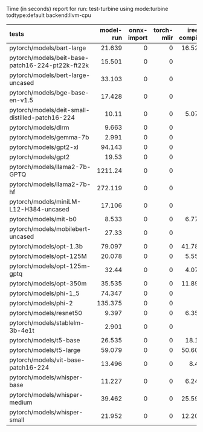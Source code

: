 Time (in seconds) report for run: test-turbine using mode:turbine todtype:default backend:llvm-cpu

| tests                                            |   model-run |   onnx-import |   torch-mlir |   iree-compile |   inference |
|:-------------------------------------------------|------------:|--------------:|-------------:|---------------:|------------:|
| pytorch/models/bart-large                        |      21.639 |             0 |            0 |         16.524 |       1.237 |
| pytorch/models/beit-base-patch16-224-pt22k-ft22k |      15.501 |             0 |            0 |          0     |       0     |
| pytorch/models/bert-large-uncased                |      33.103 |             0 |            0 |          0     |       0     |
| pytorch/models/bge-base-en-v1.5                  |      17.428 |             0 |            0 |          0     |       0     |
| pytorch/models/deit-small-distilled-patch16-224  |      10.11  |             0 |            0 |          5.073 |       0.307 |
| pytorch/models/dlrm                              |       9.663 |             0 |            0 |          0     |       0     |
| pytorch/models/gemma-7b                          |       2.991 |             0 |            0 |          0     |       0     |
| pytorch/models/gpt2-xl                           |      94.143 |             0 |            0 |          0     |       0     |
| pytorch/models/gpt2                              |      19.53  |             0 |            0 |          0     |       0     |
| pytorch/models/llama2-7b-GPTQ                    |    1211.24  |             0 |            0 |          0     |       0     |
| pytorch/models/llama2-7b-hf                      |     272.119 |             0 |            0 |          0     |       0     |
| pytorch/models/miniLM-L12-H384-uncased           |      17.106 |             0 |            0 |          0     |       0     |
| pytorch/models/mit-b0                            |       8.533 |             0 |            0 |          6.776 |       0.483 |
| pytorch/models/mobilebert-uncased                |      27.33  |             0 |            0 |          0     |       0     |
| pytorch/models/opt-1.3b                          |      79.097 |             0 |            0 |         41.787 |       0     |
| pytorch/models/opt-125M                          |      20.078 |             0 |            0 |          5.556 |       0     |
| pytorch/models/opt-125m-gptq                     |      32.44  |             0 |            0 |          4.078 |       0     |
| pytorch/models/opt-350m                          |      35.535 |             0 |            0 |         11.899 |       0     |
| pytorch/models/phi-1_5                           |      74.347 |             0 |            0 |          0     |       0     |
| pytorch/models/phi-2                             |     135.375 |             0 |            0 |          0     |       0     |
| pytorch/models/resnet50                          |       9.397 |             0 |            0 |          6.358 |       0.419 |
| pytorch/models/stablelm-3b-4e1t                  |       2.901 |             0 |            0 |          0     |       0     |
| pytorch/models/t5-base                           |      26.535 |             0 |            0 |         18.12  |       2.497 |
| pytorch/models/t5-large                          |      59.079 |             0 |            0 |         50.606 |       7.219 |
| pytorch/models/vit-base-patch16-224              |      13.496 |             0 |            0 |          8.42  |       0.706 |
| pytorch/models/whisper-base                      |      11.227 |             0 |            0 |          6.246 |       0.416 |
| pytorch/models/whisper-medium                    |      39.462 |             0 |            0 |         25.596 |       1.803 |
| pytorch/models/whisper-small                     |      21.952 |             0 |            0 |         12.204 |       0.871 |
